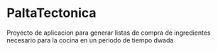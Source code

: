 # PaltaTectonica
Proyecto de aplicacion para generar listas de compra de ingredientes necesario para la cocina en un periodo de tiempo
dwada
